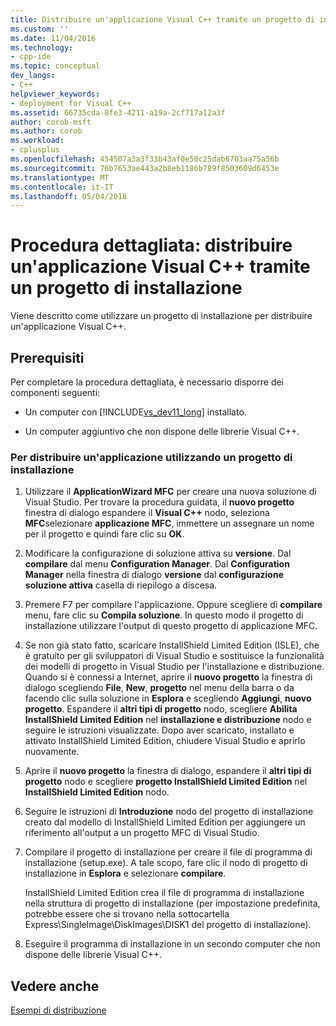 ```yaml
---
title: Distribuire un'applicazione Visual C++ tramite un progetto di installazione | Documenti Microsoft
ms.custom: ''
ms.date: 11/04/2016
ms.technology:
- cpp-ide
ms.topic: conceptual
dev_langs:
- C++
helpviewer_keywords:
- deployment for Visual C++
ms.assetid: 66735cda-8fe3-4211-a19a-2cf717a12a3f
author: corob-msft
ms.author: corob
ms.workload:
- cplusplus
ms.openlocfilehash: 454507a3a3f33b43af0e50c25dab6703aa75a56b
ms.sourcegitcommit: 76b7653ae443a2b8eb1186b789f8503609d6453e
ms.translationtype: MT
ms.contentlocale: it-IT
ms.lasthandoff: 05/04/2018
---
```

# <a name="walkthrough-deploying-a-visual-c-application-by-using-a-setup-project"></a>Procedura dettagliata: distribuire un'applicazione Visual C++ tramite un progetto di installazione
Viene descritto come utilizzare un progetto di installazione per distribuire un'applicazione Visual C++.  
  
## <a name="prerequisites"></a>Prerequisiti  
 Per completare la procedura dettagliata, è necessario disporre dei componenti seguenti:  
  
-   Un computer con [!INCLUDE[vs_dev11_long](../build/includes/vs_dev11_long_md.md)] installato.  
  
-   Un computer aggiuntivo che non dispone delle librerie Visual C++.  
  
### <a name="to-deploy-an-application-by-using-a-setup-project"></a>Per distribuire un'applicazione utilizzando un progetto di installazione  
  
1.  Utilizzare il **ApplicationWizard MFC** per creare una nuova soluzione di Visual Studio. Per trovare la procedura guidata, il **nuovo progetto** finestra di dialogo espandere il **Visual C++** nodo, seleziona **MFC**selezionare **applicazione MFC**, immettere un assegnare un nome per il progetto e quindi fare clic su **OK**.  
  
2.  Modificare la configurazione di soluzione attiva su **versione**. Dal **compilare** dal menu **Configuration Manager**. Dal **Configuration Manager** nella finestra di dialogo **versione** dal **configurazione soluzione attiva** casella di riepilogo a discesa.  
  
3.  Premere F7 per compilare l'applicazione. Oppure scegliere di **compilare** menu, fare clic su **Compila soluzione**. In questo modo il progetto di installazione utilizzare l'output di questo progetto di applicazione MFC.  
  
4.  Se non già stato fatto, scaricare InstallShield Limited Edition (ISLE), che è gratuito per gli sviluppatori di Visual Studio e sostituisce la funzionalità dei modelli di progetto in Visual Studio per l'installazione e distribuzione. Quando si è connessi a Internet, aprire il **nuovo progetto** la finestra di dialogo scegliendo **File**, **New**, **progetto** nel menu della barra o da facendo clic sulla soluzione in **Esplora** e scegliendo **Aggiungi**, **nuovo progetto**. Espandere il **altri tipi di progetto** nodo, scegliere **Abilita InstallShield Limited Edition** nel **installazione e distribuzione** nodo e seguire le istruzioni visualizzate. Dopo aver scaricato, installato e attivato InstallShield Limited Edition, chiudere Visual Studio e aprirlo nuovamente.  
  
5.  Aprire il **nuovo progetto** la finestra di dialogo, espandere il **altri tipi di progetto** nodo e scegliere **progetto InstallShield Limited Edition** nel  **InstallShield Limited Edition** nodo.  
  
6.  Seguire le istruzioni di **Introduzione** nodo del progetto di installazione creato dal modello di InstallShield Limited Edition per aggiungere un riferimento all'output a un progetto MFC di Visual Studio.  
  
7.  Compilare il progetto di installazione per creare il file di programma di installazione (setup.exe). A tale scopo, fare clic il nodo di progetto di installazione in **Esplora** e selezionare **compilare**.  
  
     InstallShield Limited Edition crea il file di programma di installazione nella struttura di progetto di installazione (per impostazione predefinita, potrebbe essere che si trovano nella sottocartella Express\SingleImage\DiskImages\DISK1 del progetto di installazione).  
  
8.  Eseguire il programma di installazione in un secondo computer che non dispone delle librerie Visual C++.  
  
## <a name="see-also"></a>Vedere anche  
 [Esempi di distribuzione](../ide/deployment-examples.md)